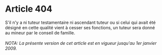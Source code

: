 # Article 404

S'il n'y a ni tuteur testamentaire ni ascendant tuteur ou si celui qui avait été désigné en cette qualité vient à cesser ses fonctions, un tuteur sera donné au mineur par le conseil de famille.<br/><br/><i>NOTA:  La présente version de cet article est en vigueur jusqu'au 1er janvier 2009.</i>